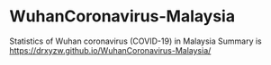 # WuhanCoronavirus-Malaysia
Statistics of Wuhan coronavirus (COVID-19) in Malaysia
Summary is
https://drxyzw.github.io/WuhanCoronavirus-Malaysia/
